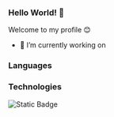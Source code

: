 ### Hello World! 👋

<!--
**groumage/groumage** is a ✨ _special_ ✨ repository because its `README.md` (this file) appears on your GitHub profile.

Here are some ideas to get you started:

- 🔭 I’m currently working on ...
- 🌱 I’m currently learning ...
- 👯 I’m looking to collaborate on ...
- 🤔 I’m looking for help with ...
- 💬 Ask me about ...
- 📫 How to reach me: ...
- 😄 Pronouns: ...
- ⚡ Fun fact: ...
-->

Welcome to my profile :blush:

- 🔭 I’m currently working on 

### Languages


### Technologies

![Static Badge](https://img.shields.io/badge/docker-000?logo=docker)
